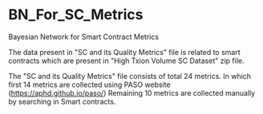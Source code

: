 # BN_For_SC_Metrics
Bayesian Network for Smart Contract Metrics

The data present in "SC and its Quality Metrics" file is related to smart contracts which are present in "High Txion Volume SC Dataset" zip file.

The "SC and its Quality Metrics" file consists of total 24 metrics. 
In which first 14 metrics are collected using PASO website (https://aphd.github.io/paso/)
Remaining 10 metrics are collected manually by searching in Smart contracts.
